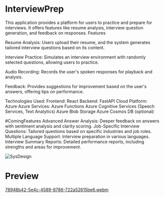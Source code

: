 # InterviewPrep
This application provides a platform for users to practice and prepare for interviews. It offers features like resume analysis, interview question generation, and feedback on responses.
Features

Resume Analysis:
Users upload their resume, and the system generates tailored interview questions based on its content.

Interview Practice:
Simulates an interview environment with randomly selected questions, allowing users to practice.

Audio Recording:
Records the user's spoken responses for playback and analysis.

Feedback:
Provides suggestions for improvement based on the user's answers, offering tips on performance.

Technologies Used:
Frontend: React
Backend: FastAPI
Cloud Platform: Azure
Azure Services:
Azure Functions
Azure Cognitive Services (Speech Services, Text Analytics)
Azure Blob Storage
Azure Cosmos DB (optional)


#ComingFeatures
Advanced Answer Analysis: Deeper feedback on answers with sentiment analysis and clarity scoring.
Job-Specific Interview Questions: Tailored questions based on specific industries and job roles.
Multiple Language Support: Interview preparation in various languages.
Interview Summary Reports: Detailed performance reports, including strengths and areas for improvement.

![SysDesign](https://github.com/user-attachments/assets/143e0b15-9c58-4e6a-9c03-187c788c1e8b)

# Preview
[78948b42-5e4c-4589-8786-722a52615be6.webm](https://github.com/user-attachments/assets/30ecbbdb-d736-4579-b5c7-32617909dbd5)
